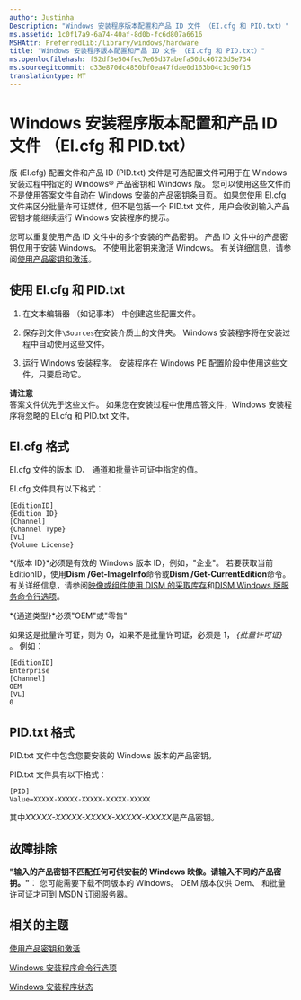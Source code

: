 ```yaml
---
author: Justinha
Description: "Windows 安装程序版本配置和产品 ID 文件 （EI.cfg 和 PID.txt）"
ms.assetid: 1c0f17a9-6a74-40af-8d0b-fc6d807a6616
MSHAttr: PreferredLib:/library/windows/hardware
title: "Windows 安装程序版本配置和产品 ID 文件 （EI.cfg 和 PID.txt）"
ms.openlocfilehash: f52df3e504fec7e65d37abefa50dc46723d5e734
ms.sourcegitcommit: d33e870dc4850bf0ea47fdae0d163b04c1c90f15
translationtype: MT
---
```

# <a name="windows-setup-edition-configuration-and-product-id-files-eicfg-and-pidtxt"></a>Windows 安装程序版本配置和产品 ID 文件 （EI.cfg 和 PID.txt）


版 (EI.cfg) 配置文件和产品 ID (PID.txt) 文件是可选配置文件可用于在 Windows 安装过程中指定的 Windows® 产品密钥和 Windows 版。 您可以使用这些文件而不是使用答案文件自动在 Windows 安装的产品密钥条目页。 如果您使用 EI.cfg 文件来区分批量许可证媒体，但不是包括一个 PID.txt 文件，用户会收到输入产品密钥才能继续运行 Windows 安装程序的提示。

您可以重复使用产品 ID 文件中的多个安装的产品密钥。 产品 ID 文件中的产品密钥仅用于安装 Windows。 不使用此密钥来激活 Windows。 有关详细信息，请参阅[使用产品密钥和激活](work-with-product-keys-and-activation-auth-phases.md)。

## <a name="span-idusingeicfgandpidtxtspanspan-idusingeicfgandpidtxtspanspan-idusingeicfgandpidtxtspanusing-eicfg-and-pidtxt"></a><span id="Using_EI.cfg_and_PID.txt"></span><span id="using_ei.cfg_and_pid.txt"></span><span id="USING_EI.CFG_AND_PID.TXT"></span>使用 EI.cfg 和 PID.txt


1.  在文本编辑器 （如记事本） 中创建这些配置文件。

2.  保存到文件`\Sources`在安装介质上的文件夹。 Windows 安装程序将在安装过程中自动使用这些文件。

3.  运行 Windows 安装程序。 安装程序在 Windows PE 配置阶段中使用这些文件，只要启动它。

**请注意**  
答案文件优先于这些文件。 如果您在安装过程中使用应答文件，Windows 安装程序将忽略的 EI.cfg 和 PID.txt 文件。

 

## <a name="span-ideicfgformatspanspan-ideicfgformatspaneicfg-format"></a><span id="ei.cfg_format"></span><span id="EI.CFG_FORMAT"></span>EI.cfg 格式


EI.cfg 文件的版本 ID、 通道和批量许可证中指定的值。

EI.cfg 文件具有以下格式︰

``` syntax
[EditionID]
{Edition ID}
[Channel]
{Channel Type}
[VL]
{Volume License}
```

*{版本 ID}*必须是有效的 Windows 版本 ID，例如，"企业"。 若要获取当前 EditionID，使用**Dism /Get-ImageInfo**命令或**Dism /Get-CurrentEdition**命令。 有关详细信息，请参阅[映像或组件使用 DISM 的采取库存](take-inventory-of-an-image-or-component-using-dism.md)和[DISM Windows 版服务命令行选项](dism-windows-edition-servicing-command-line-options.md)。

*{通道类型}*必须"OEM"或"零售"

如果这是批量许可证，则为 0，如果不是批量许可证，必须是 1， *{批量许可证}* 。 例如︰

``` syntax
[EditionID]
Enterprise
[Channel]
OEM
[VL]
0
```

## <a name="span-idpidtxtformatspanspan-idpidtxtformatspanpidtxt-format"></a><span id="pid.txt_format"></span><span id="PID.TXT_FORMAT"></span>PID.txt 格式


PID.txt 文件中包含您要安装的 Windows 版本的产品密钥。

PID.txt 文件具有以下格式︰

``` syntax
[PID]
Value=XXXXX-XXXXX-XXXXX-XXXXX-XXXXX
```

其中*XXXXX-XXXXX-XXXXX-XXXXX-XXXXX*是产品密钥。

## <a name="span-idtroubleshootingspanspan-idtroubleshootingspanspan-idtroubleshootingspantroubleshooting"></a><span id="Troubleshooting"></span><span id="troubleshooting"></span><span id="TROUBLESHOOTING"></span>故障排除


**"输入的产品密钥不匹配任何可供安装的 Windows 映像。请输入不同的产品密钥。"**︰ 您可能需要下载不同版本的 Windows。 OEM 版本仅供 Oem、 和批量许可证才可到 MSDN 订阅服务器。

## <a name="span-idrelatedtopicsspanrelated-topics"></a><span id="related_topics"></span>相关的主题


[使用产品密钥和激活](work-with-product-keys-and-activation-auth-phases.md)

[Windows 安装程序命令行选项](windows-setup-command-line-options.md)

[Windows 安装程序状态](windows-setup-states.md)

 

 






